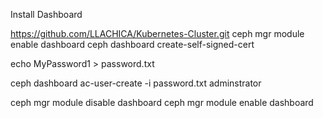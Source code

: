 Install Dashboard

https://github.com/LLACHICA/Kubernetes-Cluster.git
ceph mgr module enable dashboard
ceph dashboard create-self-signed-cert

echo MyPassword1 > password.txt

ceph dashboard ac-user-create <name> -i password.txt adminstrator

ceph mgr module disable dashboard
ceph mgr module enable dashboard